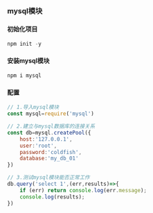 ### mysql模块

#### 初始化项目

```js
npm init -y
```

#### 安装mysql模块

```js
npm i mysql
```

#### 配置

```js
// 1.导入mysql模块
const mysql=require('mysql')

// 2.建立与mysql数据库的连接关系
const db=mysql.createPool({
    host:'127.0.0.1',
    user:'root',
    password:'coldfish',
    database:'my_db_01'
})

// 3.测试mysql模块能否正常工作
db.query('select 1',(err,results)=>{
    if (err) return console.log(err.message);
    console.log(results);
})
```

